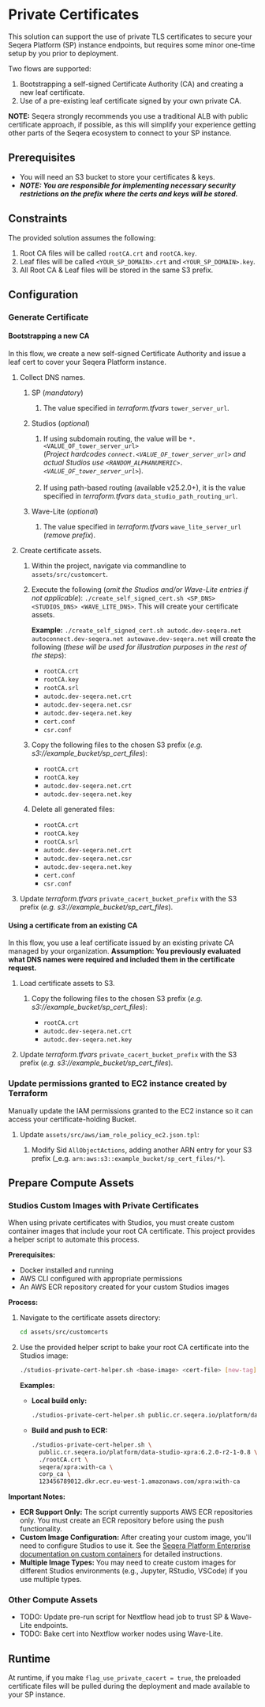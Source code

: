 # Private Certificates

This solution can support the use of private TLS certificates to secure your Seqera Platform (SP) instance endpoints, but requires some minor one-time setup by you prior to deployment.

Two flows are supported:

1. Bootstrapping a self-signed Certificate Authority (CA) and creating a new leaf certificate.
2. Use of a pre-existing leaf certificate signed by your own private CA.

**NOTE:** Seqera strongly recommends you use a traditional ALB with public certificate approach, if possible, as this will simplify your experience getting other parts of the Seqera ecosystem to connect to your SP instance.


## Prerequisites
- You will need an S3 bucket to store your certificates & keys.
- **_NOTE: You are responsible for implementing necessary security restrictions on the prefix where the certs and keys will be stored._**


## Constraints
The provided solution assumes the following:

1. Root CA files will be called `rootCA.crt` and `rootCA.key`.
2. Leaf files will be called `<YOUR_SP_DOMAIN>.crt` and `<YOUR_SP_DOMAIN>.key`.
3. All Root CA & Leaf files will be stored in the same S3 prefix.


## Configuration
### Generate Certificate
#### Bootstrapping a new CA
In this flow, we create a new self-signed Certificate Authority and issue a leaf cert to cover your Seqera Platform instance.

1. Collect DNS names.

    1. SP (_mandatory_)
        1. The value specified in _terraform.tfvars_ `tower_server_url`. 

    1. Studios (_optional_)
        1. If using subdomain routing, the value will be `*.<VALUE_OF_tower_server_url>`<br />(_Project hardcodes `connect.<VALUE_OF_tower_server_url>` and actual Studios use `<RANDOM_ALPHANUMERIC>.<VALUE_OF_tower_server_url>`_).<br /><br />
        2. If using path-based routing (available v25.2.0+), it is the value specified in _terraform.tfvars_ `data_studio_path_routing_url`.

    1. Wave-Lite (_optional_)
        1. The value specified in _terraform.tfvars_ `wave_lite_server_url` (_remove prefix_).

1. Create certificate assets.

    1. Within the project, navigate via commandline to `assets/src/customcert`.

    1. Execute the following (_omit the Studios and/or Wave-Lite entries if not applicable_): `./create_self_signed_cert.sh <SP_DNS> <STUDIOS_DNS> <WAVE_LITE_DNS>`. This will create your certificate assets.

        **Example:** `./create_self_signed_cert.sh autodc.dev-seqera.net autoconnect.dev-seqera.net autowave.dev-seqera.net` will create the following (_these will be used for illustration purposes in the rest of the steps_):
        
        - `rootCA.crt`
        - `rootCA.key`
        - `rootCA.srl`
        - `autodc.dev-seqera.net.crt`
        - `autodc.dev-seqera.net.csr`
        - `autodc.dev-seqera.net.key`
        - `cert.conf`
        - `csr.conf`

    1. Copy the following files to the chosen S3 prefix (_e.g. s3://example_bucket/sp_cert_files_):

        - `rootCA.crt`
        - `rootCA.key`
        - `autodc.dev-seqera.net.crt`
        - `autodc.dev-seqera.net.key`

    1. Delete all generated files:

        - `rootCA.crt`
        - `rootCA.key`
        - `rootCA.srl`
        - `autodc.dev-seqera.net.crt`
        - `autodc.dev-seqera.net.csr`
        - `autodc.dev-seqera.net.key`
        - `cert.conf`
        - `csr.conf`

1. Update _terraform.tfvars_ `private_cacert_bucket_prefix` with the S3 prefix (_e.g. s3://example_bucket/sp_cert_files_).


#### Using a certificate from an existing CA
In this flow, you use a leaf certificate issued by an existing private CA managed by your organization. **Assumption: You previously evaluated what DNS names were required and included them in the certificate request.**

1. Load certificate assets to S3.

    1. Copy the following files to the chosen S3 prefix (_e.g. s3://example_bucket/sp_cert_files_):

        - `rootCA.crt`
        - `autodc.dev-seqera.net.crt`
        - `autodc.dev-seqera.net.key`

1. Update _terraform.tfvars_ `private_cacert_bucket_prefix` with the S3 prefix (_e.g. s3://example_bucket/sp_cert_files_).


### Update permissions granted to EC2 instance created by Terraform
Manually update the IAM permissions granted to the EC2 instance so it can access your certificate-holding Bucket.

1. Update `assets/src/aws/iam_role_policy_ec2.json.tpl`:
    
    1. Modify Sid `AllObjectActions`, adding another ARN entry for your S3 prefix (_e.g. `arn:aws:s3::example_bucket/sp_cert_files/*`).


## Prepare Compute Assets
### Studios Custom Images with Private Certificates
When using private certificates with Studios, you must create custom container images that include your root CA certificate. This project provides a helper script to automate this process.

**Prerequisites:**
- Docker installed and running
- AWS CLI configured with appropriate permissions
- An AWS ECR repository created for your custom Studios images

**Process:**
1. Navigate to the certificate assets directory:
   ```bash
   cd assets/src/customcerts
   ```

2. Use the provided helper script to bake your root CA certificate into the Studios image:
   ```bash
   ./studios-private-cert-helper.sh <base-image> <cert-file> [new-tag] [alias] [ecr-uri]
   ```

   **Examples:**
   - **Local build only:**
     ```bash
     ./studios-private-cert-helper.sh public.cr.seqera.io/platform/data-studio-xpra:6.2.0-r2-1-0.8 ./rootCA.crt
     ```

   - **Build and push to ECR:**
     ```bash
     ./studios-private-cert-helper.sh \
       public.cr.seqera.io/platform/data-studio-xpra:6.2.0-r2-1-0.8 \
       ./rootCA.crt \
       seqera/xpra:with-ca \
       corp_ca \
       123456789012.dkr.ecr.eu-west-1.amazonaws.com/xpra:with-ca
     ```

**Important Notes:**
- **ECR Support Only:** The script currently supports AWS ECR repositories only. You must create an ECR repository before using the push functionality.
- **Custom Image Configuration:** After creating your custom image, you'll need to configure Studios to use it. See the [Seqera Platform Enterprise documentation on custom containers](https://docs.seqera.io/platform-enterprise/25.1/studios/custom-envs#custom-containers) for detailed instructions.
- **Multiple Image Types:** You may need to create custom images for different Studios environments (e.g., Jupyter, RStudio, VSCode) if you use multiple types.

### Other Compute Assets
- TODO: Update pre-run script for Nextflow head job to trust SP & Wave-Lite endpoints.
- TODO: Bake cert into Nextflow worker nodes using Wave-Lite.


## Runtime
At runtime, if you make `flag_use_private_cacert = true`, the preloaded certificate files will be pulled during the deployment and made available to your SP instance.
